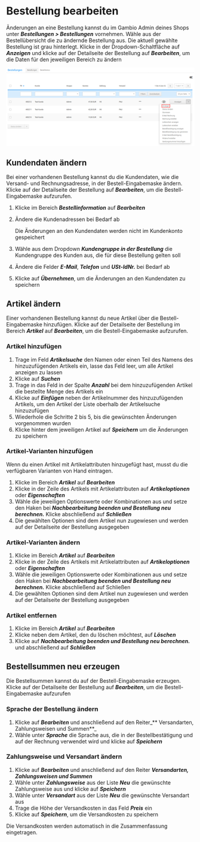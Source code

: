 # Bestellung bearbeiten

Änderungen an eine Bestellung kannst du im Gambio Admin deines Shops unter _**Bestellungen \> Bestellungen**_ vornehmen. Wähle aus der Bestellübersicht die zu ändernde Bestellung aus. Die aktuell gewählte Bestellung ist grau hinterlegt. Klicke in der Dropdown-Schaltfläche auf _**Anzeigen**_ und klicke auf der Detailseite der Bestellung auf _**Bearbeiten**_, um die Daten für den jeweiligen Bereich zu ändern

![](../../Bilder/BestellungenDropdown_Anzeigen.png "Dropdown-Schaltfläche")

## Kundendaten ändern

Bei einer vorhandenen Bestellung kannst du die Kundendaten, wie die Versand- und Rechnungsadresse, in der Bestell-Eingabemaske ändern. Klicke auf der Detailseite der Bestellung auf _**Bearbeiten**_, um die Bestell-Eingabemaske aufzurufen.

1.  Klicke im Bereich _**Bestellinformation**_ auf _**Bearbeiten**_
2.  Ändere die Kundenadressen bei Bedarf ab

    Die Änderungen an den Kundendaten werden nicht im Kundenkonto gespeichert

3.  Wähle aus dem Dropdown _**Kundengruppe in der Bestellung**_ die Kundengruppe des Kunden aus, die für diese Bestellung gelten soll
4.  Ändere die Felder _**E-Mail**_, _**Telefon**_ und _**USt-IdNr.**_ bei Bedarf ab
5.  Klicke auf _**Übernehmen**_, um die Änderungen an den Kundendaten zu speichern

## Artikel ändern

Einer vorhandenen Bestellung kannst du neue Artikel über die Bestell-Eingabemaske hinzufügen. Klicke auf der Detailseite der Bestellung im Bereich _**Artikel**_ auf _**Bearbeiten**_, um die Bestell-Eingabemaske aufzurufen.

### Artikel hinzufügen

1.  Trage im Feld _**Artikelsuche**_ den Namen oder einen Teil des Namens des hinzuzufügenden Artikels ein, lasse das Feld leer, um alle Artikel anzeigen zu lassen
2.  Klicke auf _**Suchen**_
3.  Trage in das Feld in der Spalte _**Anzahl**_ bei dem hinzuzufügenden Artikel die bestellte Menge des Artikels ein
4.  Klicke auf _**Einfügen**_ neben der Artikelnummer des hinzuzufügenden Artikels, um den Artikel der Liste oberhalb der Artikelsuche hinzuzufügen
5.  Wiederhole die Schritte 2 bis 5, bis die gewünschten Änderungen vorgenommen wurden
6.  Klicke hinter dem jeweiligen Artikel auf _**Speichern**_ um die Änderungen zu speichern

### Artikel-Varianten hinzufügen

Wenn du einen Artikel mit Artikelattributen hinzugefügt hast, musst du die verfügbaren Varianten von Hand eintragen.

1.  Klicke im Bereich _**Artikel**_ auf _**Bearbeiten**_
2.  Klicke in der Zeile des Artikels mit Artikelattributen auf _**Artikeloptionen**_ oder _**Eigenschaften**_
3.  Wähle die jeweiligen Optionswerte oder Kombinationen aus und setze den Haken bei _**Nachbearbeitung beenden und Bestellung neu berechnen.**_ Klicke abschließend auf _**Schließen**_
4.  Die gewählten Optionen sind dem Artikel nun zugewiesen und werden auf der Detailseite der Bestellung ausgegeben

### Artikel-Varianten ändern

1.  Klicke im Bereich _**Artikel**_ auf _**Bearbeiten**_
2.  Klicke in der Zeile des Artikels mit Artikelattributen auf _**Artikeloptionen**_ oder _**Eigenschaften**_
3.  Wähle die jeweiligen Optionswerte oder Kombinationen aus und setze den Haken bei _**Nachbearbeitung beenden und Bestellung neu berechnen.**_ Klicke abschließend auf Schließen
4.  Die gewählten Optionen sind dem Artikel nun zugewiesen und werden auf der Detailseite der Bestellung ausgegeben

### Artikel entfernen

1.  Klicke im Bereich _**Artikel**_ auf _**Bearbeiten**_
2.  Klicke neben dem Artikel, den du löschen möchtest, auf _**Löschen**_
3.  Klicke auf _**Nachbearbeitung beenden und Bestellung neu berechnen.**_ und abschließend auf _**Schließen**_

## Bestellsummen neu erzeugen

Die Bestellsummen kannst du auf der Bestell-Eingabemaske erzeugen. Klicke auf der Detailseite der Bestellung auf _**Bearbeiten**_, um die Bestell-Eingabemaske aufzurufen

### Sprache der Bestellung ändern

1.  Klicke auf _**Bearbeiten**_ und anschließend auf den Reiter_** Versandarten, Zahlungsweisen und Summen**_
2.  Wähle unter _**Sprache**_ die Sprache aus, die in der Bestellbestätigung und auf der Rechnung verwendet wird und klicke auf _**Speichern**_

### Zahlungsweise und Versandart ändern

1.  Klicke auf _**Bearbeiten**_ und anschließend auf den Reiter _**Versandarten, Zahlungsweisen und Summen**_
2.  Wähle unter _**Zahlungsweise**_ aus der Liste _**Neu**_ die gewünschte Zahlungsweise aus und klicke auf _**Speichern**_
3.  Wähle unter _**Versandart**_ aus der Liste _**Neu**_ die gewünschte Versandart aus
4.  Trage die Höhe der Versandkosten in das Feld _**Preis**_ ein
5.  Klicke auf _**Speichern**_, um die Versandkosten zu speichern

Die Versandkosten werden automatisch in die Zusammenfassung eingetragen.

